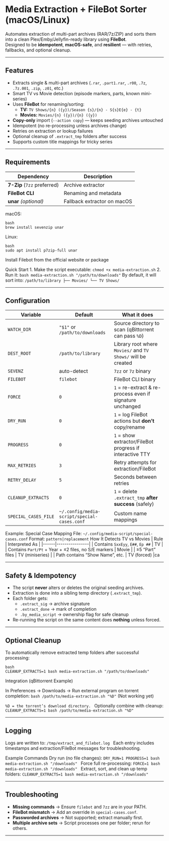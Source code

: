 # Media Extraction + FileBot Sorter (macOS/Linux)

Automates extraction of multi-part archives (RAR/7z/ZIP) and sorts them into a clean Plex/Emby/Jellyfin-ready library using **FileBot**.  
Designed to be **idempotent**, **macOS-safe**, and **resilient** — with retries, fallbacks, and optional cleanup.

---

## Features

- Extracts single & multi-part archives (`.rar`, `.part1.rar`, `.r00`, `.7z`, `.7z.001`, `.zip`, `.z01`, etc.)
- Smart TV vs Movie detection (episode markers, parts, known mini-series)
- Uses **FileBot** for renaming/sorting:
  - **TV:** `TV Shows/{n} ({y})/Season {s}/{n} - S{s}E{e} - {t}`
  - **Movies:** `Movies/{n} ({y})/{n} ({y})`
- **Copy-only** import (`--action copy`) — keeps seeding archives untouched
- Idempotent (no re-processing unless archives change)
- Retries on extraction or lookup failures
- Optional cleanup of `.extract_tmp` folders after success
- Supports custom title mappings for tricky series

---

## Requirements

| Dependency | Description |
|-------------|-------------|
| **7-Zip** (`7zz` preferred) | Archive extractor |
| **FileBot CLI** | Renaming and metadata |
| **unar** *(optional)* | Fallback extractor on macOS |

macOS:
```
bash
brew install sevenzip unar
```

Linux:
```
bash
sudo apt install p7zip-full unar
```
Install Filebot from the official website or package

Quick Start
	1.	Make the script executable:
`
chmod +x media-extraction.sh
`
	2.	Run it:
`
bash media-extraction.sh "/path/to/downloads"
`
By default, it will sort into:
`
/path/to/library
  ├── Movies/
  └── TV Shows/
  `

---

  ## Configuration
  
  | Variable             | Default                               | What it does                                                     |
|----------------------|----------------------------------------|------------------------------------------------------------------|
| `WATCH_DIR`          | `"$1"` or `/path/to/downloads`        | Source directory to scan (qBittorrent can pass `%D`)            |
| `DEST_ROOT`          | `/path/to/library`                    | Library root where `Movies/` and `TV Shows/` will be created    |
| `SEVENZ`             | auto-detect                           | `7zz` or `7z` binary                                            |
| `FILEBOT`            | `filebot`                             | FileBot CLI binary                                              |
| `FORCE`              | `0`                                   | `1` = re-extract & re-process even if signature unchanged       |
| `DRY_RUN`            | `0`                                   | `1` = log FileBot actions but **don’t** copy/rename             |
| `PROGRESS`           | `0`                                   | `1` = show extractor/FileBot progress if interactive TTY        |
| `MAX_RETRIES`        | `3`                                   | Retry attempts for extraction/FileBot                           |
| `RETRY_DELAY`        | `5`                                   | Seconds between retries                                         |
| `CLEANUP_EXTRACTS`   | `0`                                   | `1` = delete `.extract_tmp` **after success** (safely)          |
| `SPECIAL_CASES_FILE` | `~/.config/media-script/special-cases.conf` | Custom name mappings                                        |

Example: Special Case Mapping
File:
`
~/.config/media-script/special-cases.conf
`
Format:
`
pattern|replacement
`
How It Detects TV vs Movies
| Rule | Interpreted As |
|------|----------------|
| Contains `SxxEyy`, `E##`, `Ep ##` | TV |
| Contains `Part/Pt` + Year + ≤2 files, no S/E markers | Movie |
| ≥5 “Part” files | TV (miniseries) |
| Path contains “Show Name”, etc. | TV (forced) |ca

---

## Safety & Idempotency

- The script **never** alters or deletes the original seeding archives.
- Extraction is done into a sibling temp directory (`.extract_tmp`).
- Each folder gets:
  - `.extract_sig` → archive signature  
  - `.extract_done` → mark of completion  
  - `.by_media_script` → ownership flag for safe cleanup
- Re-running the script on the same content does **nothing** unless forced.

---

## Optional Cleanup

To automatically remove extracted temp folders after successful processing:
```
bash
CLEANUP_EXTRACTS=1 bash media-extraction.sh "/path/to/downloads"
```
Integration (qBittorrent Example)

In Preferences → Downloads → Run external program on torrent completion:
`
bash /path/to/media-extraction.sh "%D"
`
(Not working yet)

`%D = the torrent’s download directory.
`
Optionally combine with cleanup:
`CLEANUP_EXTRACTS=1 bash /path/to/media-extraction.sh "%D"
`

---

## Logging
Logs are written to:
`/tmp/extract_and_filebot.log
`
Each entry includes timestamps and extraction/FileBot messages for troubleshooting.

Example Commands
Dry run (no file changes):
`DRY_RUN=1 PROGRESS=1 bash media-extraction.sh "/downloads"
`
Force full re-processing:
`FORCE=1 bash media-extraction.sh "/downloads"
`
Extract, sort, and clean up temp folders:
`CLEANUP_EXTRACTS=1 bash media-extraction.sh "/downloads"
`

---

## Troubleshooting

- **Missing commands** → Ensure `filebot` and `7zz` are in your PATH.  
- **FileBot mismatch** → Add an override in `special-cases.conf`.  
- **Passworded archives** → Not supported; extract manually first.  
- **Multiple archive sets** → Script processes one per folder; rerun for others.

---

